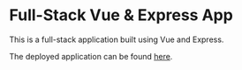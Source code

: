 # Full-Stack Vue & Express App

This is a full-stack application built using Vue and Express. 

The deployed application can be found [here](https://fullstack-vue-exress.herokuapp.com).